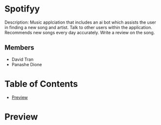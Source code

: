 # Spotifyy
Description: Music applciation that includes an ai bot which assists the user in finding a new song and artist. Talk to other users within the application.
Recommends new songs every day accurately. Write a review on the song.

## Members
- David Tran
- Panashe Dione
# Table of Contents
- [Preview](#preview)

# Preview
